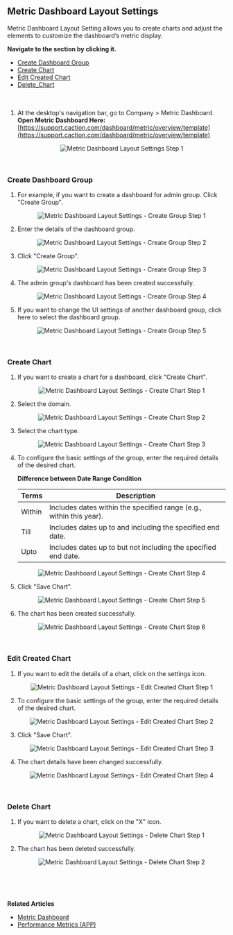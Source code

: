 
## Metric Dashboard Layout Settings

Metric Dashboard Layout Setting allows you to create charts and adjust the elements to customize the dashboard’s metric display.

**Navigate to the section by clicking it.**<br>

- [Create Dashboard Group](#section1)<br>
- [Create Chart](#section2)<br>
- [Edit Created Chart](#section3)<br>
- [Delete_Chart](#section4)
<br><br><br>

1. At the desktop's navigation bar, go to Company  > Metric Dashboard.<br>
   **Open Metric Dashboard Here:** [https://support.caction.com/dashboard/metric/overview/template](https://support.caction.com/dashboard/metric/overview/template)
   <p align="center">
     <img src="img2/Metric_Dashboard_Layout_Settings_Step_1.png" alt="Metric Dashboard Layout Settings Step 1">
   </p>
   <br>

<a id="section1"></a>

### Create Dashboard Group

1. For example, if you want to create a dashboard for admin group. Click "Create Group".

   <p align="center">
     <img src="img2/Metric_Dashboard_Layout_Settings_Create_Group_Step_1.png" alt="Metric Dashboard Layout Settings - Create Group Step 1">
   </p>

2. Enter the details of the dashboard group.

   <p align="center">
     <img src="img2/Metric_Dashboard_Layout_Settings_Create_Group_Step_2.png" alt="Metric Dashboard Layout Settings - Create Group Step 2">
   </p>

3. Click "Create Group".

   <p align="center">
     <img src="img2/Metric_Dashboard_Layout_Settings_Create_Group_Step_3.png" alt="Metric Dashboard Layout Settings - Create Group Step 3">
   </p>

4. The admin group's dashboard has been created successfully.

   <p align="center">
     <img src="img2/Metric_Dashboard_Layout_Settings_Create_Group_Step_4.png" alt="Metric Dashboard Layout Settings - Create Group Step 4">
   </p>

5. If you want to change the UI settings of another dashboard group, click here to select the dashboard group.

   <p align="center">
     <img src="img2/Metric_Dashboard_Layout_Settings_Create_Group_Step_5.png" alt="Metric Dashboard Layout Settings - Create Group Step 5">
   </p>
   <br>

<a id="section2"></a>

### Create Chart

1. If you want to create a chart for a dashboard, click "Create Chart".

   <p align="center">
     <img src="img2/Metric_Dashboard_Layout_Settings_Create_Chart_Step_1.png" alt="Metric Dashboard Layout Settings - Create Chart Step 1">
   </p>

2. Select the domain.

   <p align="center">
     <img src="img2/Metric_Dashboard_Layout_Settings_Create_Chart_Step_2.png" alt="Metric Dashboard Layout Settings - Create Chart Step 2">
   </p>

3. Select the chart type.

   <p align="center">
     <img src="img2/Metric_Dashboard_Layout_Settings_Create_Chart_Step_3.png" alt="Metric Dashboard Layout Settings - Create Chart Step 3">
   </p>

4. To configure the basic settings of the group, enter the required details of the desired chart.

   **Difference between Date Range Condition**
   
   | Terms | Description |
   |-------|-------------|
   | Within | Includes dates within the specified range (e.g., within this year). |
   | Till | Includes dates up to and including the specified end date. |
   | Upto | Includes dates up to but not including the specified end date. |

   <p align="center">
     <img src="img2/Metric_Dashboard_Layout_Settings_Create_Chart_Step_4.png" alt="Metric Dashboard Layout Settings - Create Chart Step 4">
   </p>

5. Click "Save Chart".

   <p align="center">
     <img src="img2/Metric_Dashboard_Layout_Settings_Create_Chart_Step_5.png" alt="Metric Dashboard Layout Settings - Create Chart Step 5">
   </p>

6. The chart has been created successfully.

   <p align="center">
     <img src="img2/Metric_Dashboard_Layout_Settings_Create_Chart_Step_6.png" alt="Metric Dashboard Layout Settings - Create Chart Step 6">
   </p>
   <br>

<a id="section3"></a>

### Edit Created Chart

1. If you want to edit the details of a chart, click on the settings icon.

   <p align="center">
     <img src="img2/Metric_Dashboard_Layout_Settings_Edit_Created_Chart_Step_1.png" alt="Metric Dashboard Layout Settings - Edit Created Chart Step 1">
   </p>

2. To configure the basic settings of the group, enter the required details of the desired chart.

   <p align="center">
     <img src="img2/Metric_Dashboard_Layout_Settings_Edit_Created_Chart_Step_2.png" alt="Metric Dashboard Layout Settings - Edit Created Chart Step 2">
   </p>

3. Click "Save Chart".

   <p align="center">
     <img src="img2/Metric_Dashboard_Layout_Settings_Edit_Created_Chart_Step_3.png" alt="Metric Dashboard Layout Settings - Edit Created Chart Step 3">
   </p>

4. The chart details have been changed successfully.

   <p align="center">
     <img src="img2/Metric_Dashboard_Layout_Settings_Edit_Created_Chart_Step_4.png" alt="Metric Dashboard Layout Settings - Edit Created Chart Step 4">
   </p>
   <br>

<a id="section4"></a>

### Delete Chart

1. If you want to delete a chart, click on the "X" icon.

   <p align="center">
     <img src="img2/Metric_Dashboard_Layout_Settings_Delete_Chart_Step_1.png" alt="Metric Dashboard Layout Settings - Delete Chart Step 1">
   </p>

2. The chart has been deleted successfully.

   <p align="center">
     <img src="img2/Metric_Dashboard_Layout_Settings_Delete_Chart_Step_2.png" alt="Metric Dashboard Layout Settings - Delete Chart Step 2">
   </p>
   <br><br><br>

**Related Articles**<br>
- [Metric Dashboard](Metric_Dashboard.md)
- [Performance Metrics (APP)](Performance_Metrics_App.md)

<!-- [Link Text](https://salesconnection.github.io/Sales-Connection-Support/Metric_Dashboard.html) -->
